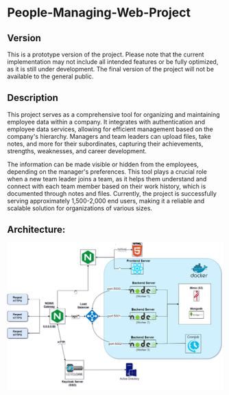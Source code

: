 # People-Managing-Web-Project


## Version
This is a prototype version of the project. Please note that the current implementation may not include all intended features or be fully optimized, as it is still under development. The final version of the project will not be available to the general public.

## Description
This project serves as a comprehensive tool for organizing and maintaining employee data within a company. It integrates with authentication and employee data services, allowing for efficient management based on the company's hierarchy. Managers and team leaders can upload files, take notes, and more for their subordinates, capturing their achievements, strengths, weaknesses, and career development.

The information can be made visible or hidden from the employees, depending on the manager's preferences. This tool plays a crucial role when a new team leader joins a team, as it helps them understand and connect with each team member based on their work history, which is documented through notes and files. Currently, the project is successfully serving approximately 1,500-2,000 end users, making it a reliable and scalable solution for organizations of various sizes.

## Architecture:

![Architecture Diagram](assets/PeopleManagingProject.png)